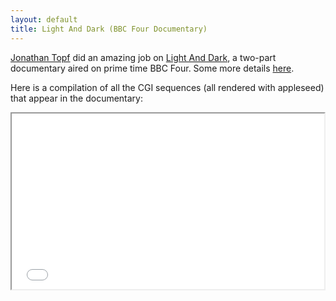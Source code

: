 ```yaml
---
layout: default
title: Light And Dark (BBC Four Documentary)
---
```

[Jonathan Topf](http://jonathantopf.com/) did an amazing job on [Light And Dark](http://www.bbc.co.uk/programmes/p01k4yt6), a two-part documentary aired on prime time BBC Four. Some more details [here](http://www.bbc.co.uk/mediacentre/latestnews/2013/light-and-dark.html).


Here is a compilation of all the CGI sequences (all rendered with appleseed) that appear in the documentary:


<iframe src="//player.vimeo.com/video/81199785" width="500" height="281" webkitallowfullscreen mozallowfullscreen allowfullscreen></iframe>
